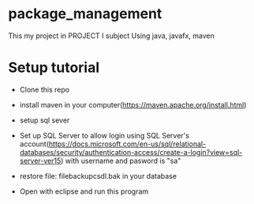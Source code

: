# package_management
This my project in PROJECT I subject
Using java, javafx, maven
# Setup tutorial
+ Clone this repo
+ install maven in your computer(https://maven.apache.org/install.html)
+ setup sql sever
+ Set up SQL Server to allow login using SQL Server's account(https://docs.microsoft.com/en-us/sql/relational-databases/security/authentication-access/create-a-login?view=sql-server-ver15) with username and pasword is "sa"
+ restore file: filebackupcsdl.bak in your database 

+ Open with eclipse and run this program
